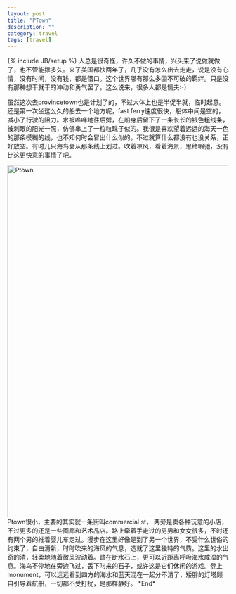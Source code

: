 ```yaml
---
layout: post
title: "PTown"
description: ""
category: travel 
tags: [travel]
---
```

{% include JB/setup %}
  人总是很奇怪，许久不做的事情，兴头来了说做就做了，也不管能撑多久。来了美国都快两年了，几乎没有怎么出去走走，说是没有心情，没有时间，没有钱，都是借口。这个世界哪有那么多固不可破的羁绊。只是没有那种想干就干的冲动和勇气罢了。这么说来，很多人都是懦夫:-)
<!--more-->


虽然这次去provincetown也是计划了的，不过大体上也是半促半就，临时起意。还是第一次坐这么久的船去一个地方呢，fast ferry速度很快，船体中间是空的，减小了行驶的阻力。水被哗哗地往后劈，在船身后留下了一条长长的银色粗线条，被刺眼的阳光一照，仿佛串上了一粒粒珠子似的。我很是喜欢望着远远的海天一色的那条模糊的线，也不知何时会冒出什么似的。不过就算什么都没有也没关系，正好放空。有时几只海鸟会从那条线上划过。吹着凉风，看着海景，思绪暇驰，没有比这更快意的事情了吧。

<img src="{{site.url}}/assets/images/ptown.jpg" alt="Ptown" style="width: 800px;"/>
Ptown很小，主要的其实就一条街叫commercial st， 两旁是卖各种玩意的小店，不过更多的还是一些画廊和艺术品店。路上牵着手走过的男男和女女很多，不时还有两个男的推着婴儿车走过。漫步在这里好像是到了另一个世界，不受什么世俗的约束了，自由清新，时时吹来的海风的气息，造就了这里独特的气质。这里的水出奇的清，轻柔地随着微风波动着。踏在断水石上，更可以近距离呼吸海水咸湿的气息。海鸟不停地在旁边飞过，丢下叼来的石子，或许这是它们休闲的游戏。登上monument，可以远远看到四方的海水和蓝天混在一起分不清了，矮胖的灯塔顾自引导着航船，一切都不受打扰，是那样静好。 *End*
